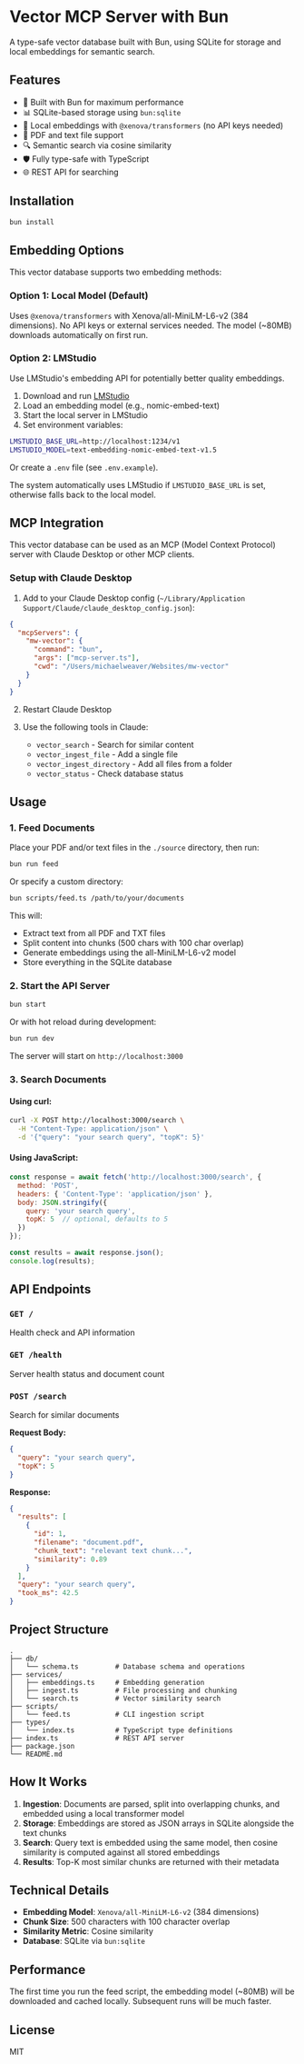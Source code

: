 # Vector MCP Server with Bun

A type-safe vector database built with Bun, using SQLite for storage and local embeddings for semantic search.

## Features

- 🚀 Built with Bun for maximum performance
- 📊 SQLite-based storage using `bun:sqlite`
- 🤖 Local embeddings with `@xenova/transformers` (no API keys needed)
- 📄 PDF and text file support
- 🔍 Semantic search via cosine similarity
- 🛡️ Fully type-safe with TypeScript
- 🌐 REST API for searching

## Installation

```bash
bun install
```

## Embedding Options

This vector database supports two embedding methods:

### Option 1: Local Model (Default)
Uses `@xenova/transformers` with Xenova/all-MiniLM-L6-v2 (384 dimensions). No API keys or external services needed. The model (~80MB) downloads automatically on first run.

### Option 2: LMStudio
Use LMStudio's embedding API for potentially better quality embeddings.

1. Download and run [LMStudio](https://lmstudio.ai/)
2. Load an embedding model (e.g., nomic-embed-text)
3. Start the local server in LMStudio
4. Set environment variables:

```bash
LMSTUDIO_BASE_URL=http://localhost:1234/v1
LMSTUDIO_MODEL=text-embedding-nomic-embed-text-v1.5
```

Or create a `.env` file (see `.env.example`).

The system automatically uses LMStudio if `LMSTUDIO_BASE_URL` is set, otherwise falls back to the local model.

## MCP Integration

This vector database can be used as an MCP (Model Context Protocol) server with Claude Desktop or other MCP clients.

### Setup with Claude Desktop

1. Add to your Claude Desktop config (`~/Library/Application Support/Claude/claude_desktop_config.json`):

```json
{
  "mcpServers": {
    "mw-vector": {
      "command": "bun",
      "args": ["mcp-server.ts"],
      "cwd": "/Users/michaelweaver/Websites/mw-vector"
    }
  }
}
```

2. Restart Claude Desktop

3. Use the following tools in Claude:
   - `vector_search` - Search for similar content
   - `vector_ingest_file` - Add a single file
   - `vector_ingest_directory` - Add all files from a folder
   - `vector_status` - Check database status

## Usage

### 1. Feed Documents

Place your PDF and/or text files in the `./source` directory, then run:

```bash
bun run feed
```

Or specify a custom directory:

```bash
bun scripts/feed.ts /path/to/your/documents
```

This will:
- Extract text from all PDF and TXT files
- Split content into chunks (500 chars with 100 char overlap)
- Generate embeddings using the all-MiniLM-L6-v2 model
- Store everything in the SQLite database

### 2. Start the API Server

```bash
bun start
```

Or with hot reload during development:

```bash
bun run dev
```

The server will start on `http://localhost:3000`

### 3. Search Documents

#### Using curl:

```bash
curl -X POST http://localhost:3000/search \
  -H "Content-Type: application/json" \
  -d '{"query": "your search query", "topK": 5}'
```

#### Using JavaScript:

```javascript
const response = await fetch('http://localhost:3000/search', {
  method: 'POST',
  headers: { 'Content-Type': 'application/json' },
  body: JSON.stringify({
    query: 'your search query',
    topK: 5  // optional, defaults to 5
  })
});

const results = await response.json();
console.log(results);
```

## API Endpoints

### `GET /`
Health check and API information

### `GET /health`
Server health status and document count

### `POST /search`
Search for similar documents

**Request Body:**
```json
{
  "query": "your search query",
  "topK": 5
}
```

**Response:**
```json
{
  "results": [
    {
      "id": 1,
      "filename": "document.pdf",
      "chunk_text": "relevant text chunk...",
      "similarity": 0.89
    }
  ],
  "query": "your search query",
  "took_ms": 42.5
}
```

## Project Structure

```
.
├── db/
│   └── schema.ts         # Database schema and operations
├── services/
│   ├── embeddings.ts     # Embedding generation
│   ├── ingest.ts         # File processing and chunking
│   └── search.ts         # Vector similarity search
├── scripts/
│   └── feed.ts           # CLI ingestion script
├── types/
│   └── index.ts          # TypeScript type definitions
├── index.ts              # REST API server
├── package.json
└── README.md
```

## How It Works

1. **Ingestion**: Documents are parsed, split into overlapping chunks, and embedded using a local transformer model
2. **Storage**: Embeddings are stored as JSON arrays in SQLite alongside the text chunks
3. **Search**: Query text is embedded using the same model, then cosine similarity is computed against all stored embeddings
4. **Results**: Top-K most similar chunks are returned with their metadata

## Technical Details

- **Embedding Model**: `Xenova/all-MiniLM-L6-v2` (384 dimensions)
- **Chunk Size**: 500 characters with 100 character overlap
- **Similarity Metric**: Cosine similarity
- **Database**: SQLite via `bun:sqlite`

## Performance

The first time you run the feed script, the embedding model (~80MB) will be downloaded and cached locally. Subsequent runs will be much faster.

## License

MIT
